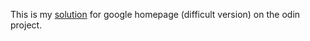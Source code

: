 This is my [solution](https://markanjski.github.io/google-homepage-hard/) for google homepage (difficult version) on the odin project.
